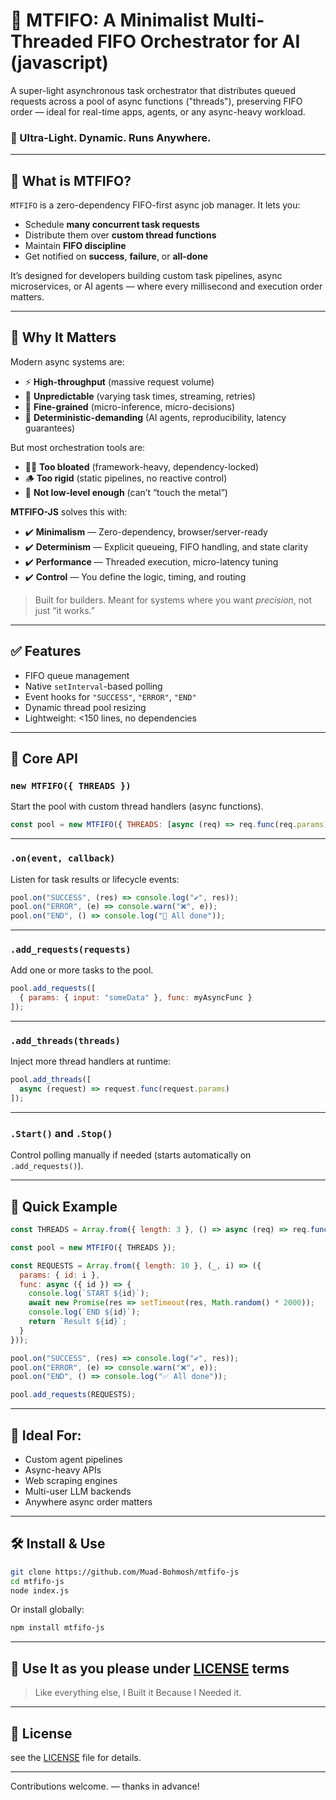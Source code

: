 # 🧠 MTFIFO: A Minimalist Multi-Threaded FIFO Orchestrator for AI (javascript)

A super-light asynchronous task orchestrator that distributes queued requests across a pool of async functions ("threads"), preserving FIFO order — ideal for real-time apps, agents, or any async-heavy workload.

### 🚀 Ultra-Light. Dynamic. Runs Anywhere.

---

## 🧩 What is MTFIFO?

`MTFIFO` is a zero-dependency FIFO-first async job manager. It lets you:

- Schedule **many concurrent task requests**
- Distribute them over **custom thread functions**
- Maintain **FIFO discipline**
- Get notified on **success**, **failure**, or **all-done**

It’s designed for developers building custom task pipelines, async microservices, or AI agents — where every millisecond and execution order matters.

---

## 🧠 Why It Matters

Modern async systems are:

* ⚡ **High-throughput** (massive request volume)
* 🔄 **Unpredictable** (varying task times, streaming, retries)
* 🧬 **Fine-grained** (micro-inference, micro-decisions)
* 🎯 **Deterministic-demanding** (AI agents, reproducibility, latency guarantees)

But most orchestration tools are:

* 🏋️‍♂️ **Too bloated** (framework-heavy, dependency-locked)
* 🪵 **Too rigid** (static pipelines, no reactive control)
* 🛑 **Not low-level enough** (can’t “touch the metal”)

**MTFIFO-JS** solves this with:

* ✔️ **Minimalism** — Zero-dependency, browser/server-ready
* ✔️ **Determinism** — Explicit queueing, FIFO handling, and state clarity
* ✔️ **Performance** — Threaded execution, micro-latency tuning
* ✔️ **Control** — You define the logic, timing, and routing

> Built for builders. Meant for systems where you want *precision*, not just “it works.”

---

## ✅ Features

- FIFO queue management
- Native `setInterval`-based polling
- Event hooks for `"SUCCESS"`, `"ERROR"`, `"END"`
- Dynamic thread pool resizing
- Lightweight: <150 lines, no dependencies

---

## 🧩 Core API

### `new MTFIFO({ THREADS })`

Start the pool with custom thread handlers (async functions).

```js
const pool = new MTFIFO({ THREADS: [async (req) => req.func(req.params)] });
````

---

### `.on(event, callback)`

Listen for task results or lifecycle events:

```js
pool.on("SUCCESS", (res) => console.log("✔️", res));
pool.on("ERROR", (e) => console.warn("❌", e));
pool.on("END", () => console.log("🏁 All done"));
```

---

### `.add_requests(requests)`

Add one or more tasks to the pool.

```js
pool.add_requests([
  { params: { input: "someData" }, func: myAsyncFunc }
]);
```

---

### `.add_threads(threads)`

Inject more thread handlers at runtime:

```js
pool.add_threads([
  async (request) => request.func(request.params)
]);
```

---

### `.Start()` and `.Stop()`

Control polling manually if needed (starts automatically on `.add_requests()`).

---

## 🧪 Quick Example

```js
const THREADS = Array.from({ length: 3 }, () => async (req) => req.func(req.params));

const pool = new MTFIFO({ THREADS });

const REQUESTS = Array.from({ length: 10 }, (_, i) => ({
  params: { id: i },
  func: async ({ id }) => {
    console.log(`START ${id}`);
    await new Promise(res => setTimeout(res, Math.random() * 2000));
    console.log(`END ${id}`);
    return `Result ${id}`;
  }
}));

pool.on("SUCCESS", (res) => console.log("✔️", res));
pool.on("ERROR", (e) => console.warn("❌", e));
pool.on("END", () => console.log("✅ All done"));

pool.add_requests(REQUESTS);
```

---

## 🧠 Ideal For:

* Custom agent pipelines
* Async-heavy APIs
* Web scraping engines
* Multi-user LLM backends
* Anywhere async order matters

---

## 🛠 Install & Use

```bash
git clone https://github.com/Muad-Bohmosh/mtfifo-js
cd mtfifo-js
node index.js
```

Or install globally:

```bash
npm install mtfifo-js
```

---

## 📣 Use It as you please under [LICENSE](LICENSE) terms

> Like everything else, I Built it Because I Needed it.

---

## 📄 License

see the [LICENSE](LICENSE) file for details.

---

Contributions welcome. — thanks in advance!
